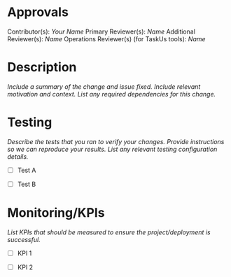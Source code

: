 # Approvals
Contributor(s): _Your Name_
Primary Reviewer(s): _Name_
Additional Reviewer(s): _Name_
Operations Reviewer(s) (for TaskUs tools): _Name_

# Description

_Include a summary of the change and issue fixed. Include relevant motivation and context. List any required dependencies for this change._

 
# Testing

_Describe the tests that you ran to verify your changes. Provide instructions so we can reproduce your results. List any relevant testing configuration details._

- [ ] Test A
- [ ] Test B


# Monitoring/KPIs

_List KPIs that should be measured to ensure the project/deployment is successful._

- [ ] KPI 1
- [ ] KPI 2

